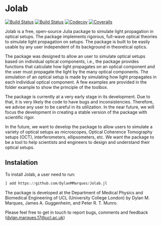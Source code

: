 # Jolab

[![Build Status](https://travis-ci.com/DylanMMarques/Jolab.jl.svg?branch=master)](https://travis-ci.com/DylanMMarques/Jolab.jl)
[![Build Status](https://ci.appveyor.com/api/projects/status/github/DylanMMarques/Jolab.jl?svg=true)](https://ci.appveyor.com/project/DylanMMarques/Jolab-jl)
[![Codecov](https://codecov.io/gh/DylanMMarques/Jolab.jl/branch/master/graph/badge.svg)](https://codecov.io/gh/DylanMMarques/Jolab.jl)
[![Coveralls](https://coveralls.io/repos/github/DylanMMarques/Jolab.jl/badge.svg?branch=master)](https://coveralls.io/github/DylanMMarques/Jolab.jl?branch=master)

Jolab is a free, open-source Julia package to simulate light propagation in optical setups. The package implements rigorous, full-wave optical theories to simulate light propagation on setups. The package is built to be easily usable by any user independent of its background in theoretical optics.

The package was designed to allow an user to simulate optical setups based on individual optical components, i.e., the package provides functions that calculate how light propagates on an optical component and the user must propagate the light by the many optical components. The simulation of an optical setup is made by simulating how light propagates in each individual optical component.
A few examples are provided in the folder example to show the principle of the toolbox.

The package is currently at a very early stage in its development. Due to that, it is very likely the code to have bugs and inconsistencies. Therefore, we advise any user to be careful in its utilization. In the near future, we will focus the development in creating a stable version of the package with scientific rigor.

In the future, we want to develop the package to allow users to simulate a variety of optical setups as microscopes, Optical Coherence Tomography setups (OCT), interferometers, ellipsometers, etc. We want the package to be a tool to help scientists and engineers to design and understand their optical setups.

## Instalation
To install Jolab, a user need to run:
```julia
] add https://github.com/DylanMMarques/Jolab.jl
```


The package is developed at the Department of Medical Physics and Biomedical Engineering of UCL (University College London) by Dylan M. Marques, James A. Guggenheim, and Peter R. T. Munro.

Please feel free to get in touch to report bugs, comments and feedback (dylan.marques.17@ucl.ac.uk)
